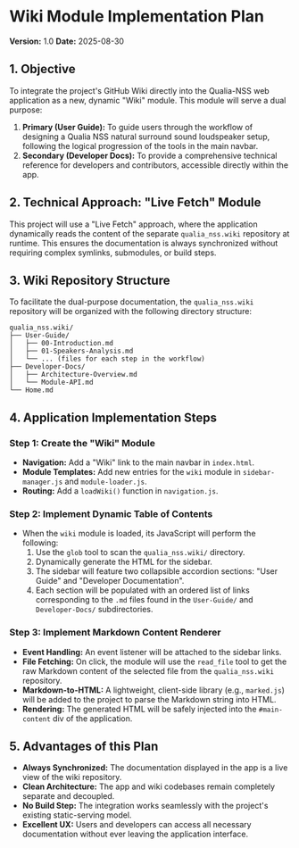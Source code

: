 # Wiki Module Implementation Plan

**Version:** 1.0
**Date:** 2025-08-30

## 1. Objective

To integrate the project's GitHub Wiki directly into the Qualia-NSS web application as a new, dynamic "Wiki" module. This module will serve a dual purpose:

1.  **Primary (User Guide):** To guide users through the workflow of designing a Qualia NSS natural surround sound loudspeaker setup, following the logical progression of the tools in the main navbar.
2.  **Secondary (Developer Docs):** To provide a comprehensive technical reference for developers and contributors, accessible directly within the app.

## 2. Technical Approach: "Live Fetch" Module

This project will use a "Live Fetch" approach, where the application dynamically reads the content of the separate `qualia_nss.wiki` repository at runtime. This ensures the documentation is always synchronized without requiring complex symlinks, submodules, or build steps.

## 3. Wiki Repository Structure

To facilitate the dual-purpose documentation, the `qualia_nss.wiki` repository will be organized with the following directory structure:

```
qualia_nss.wiki/
├── User-Guide/
│   ├── 00-Introduction.md
│   ├── 01-Speakers-Analysis.md
│   └── ... (files for each step in the workflow)
├── Developer-Docs/
│   ├── Architecture-Overview.md
│   └── Module-API.md
└── Home.md
```

## 4. Application Implementation Steps

### Step 1: Create the "Wiki" Module

-   **Navigation:** Add a "Wiki" link to the main navbar in `index.html`.
-   **Module Templates:** Add new entries for the `wiki` module in `sidebar-manager.js` and `module-loader.js`.
-   **Routing:** Add a `loadWiki()` function in `navigation.js`.

### Step 2: Implement Dynamic Table of Contents

-   When the `wiki` module is loaded, its JavaScript will perform the following:
    1.  Use the `glob` tool to scan the `qualia_nss.wiki/` directory.
    2.  Dynamically generate the HTML for the sidebar.
    3.  The sidebar will feature two collapsible accordion sections: "User Guide" and "Developer Documentation".
    4.  Each section will be populated with an ordered list of links corresponding to the `.md` files found in the `User-Guide/` and `Developer-Docs/` subdirectories.

### Step 3: Implement Markdown Content Renderer

-   **Event Handling:** An event listener will be attached to the sidebar links.
-   **File Fetching:** On click, the module will use the `read_file` tool to get the raw Markdown content of the selected file from the `qualia_nss.wiki` repository.
-   **Markdown-to-HTML:** A lightweight, client-side library (e.g., `marked.js`) will be added to the project to parse the Markdown string into HTML.
-   **Rendering:** The generated HTML will be safely injected into the `#main-content` div of the application.

## 5. Advantages of this Plan

-   **Always Synchronized:** The documentation displayed in the app is a live view of the wiki repository.
-   **Clean Architecture:** The app and wiki codebases remain completely separate and decoupled.
-   **No Build Step:** The integration works seamlessly with the project's existing static-serving model.
-   **Excellent UX:** Users and developers can access all necessary documentation without ever leaving the application interface.
